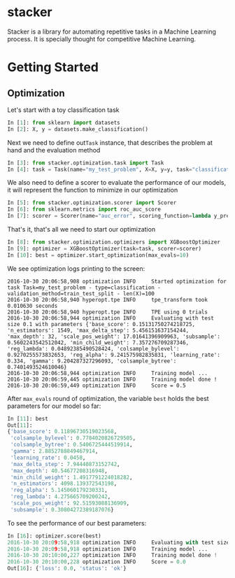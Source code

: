 # stacker
Stacker is a library for automating repetitive tasks in a Machine Learning process.
It is specially thought for competitive Machine Learning.
# Getting Started
## Optimization
Let's start with a toy classification task
```python
In [1]: from sklearn import datasets
In [2]: X, y = datasets.make_classification()
```
Next we need to define out`Task` instance, that describes the problem at hand and the evaluation method
```python
In [3]: from stacker.optimization.task import Task
In [4]: task = Task(name="my_test_problem", X=X, y=y, task="classification", test_size=0.1, random_state=42)
```
We also need to define a scorer to evaluate the performance of our models, it will represent the function to minimize in our optimization
```python
In [5]: from stacker.optimization.scorer import Scorer
In [6]: from sklearn.metrics import roc_auc_score
In [7]: scorer = Scorer(name="auc_error", scoring_function=lambda y_pred, y_true: 1 - roc_auc_score(y_pred, y_true))
```
That's it, that's all we need to start our optimization
```python
In [8]: from stacker.optimization.optimizers import XGBoostOptimizer
In [9]: optimizer = XGBoostOptimizer(task=task, scorer=scorer)
In [10]: best = optimizer.start_optimization(max_evals=10)
```
We see optimization logs printing to the screen:
```
2016-10-30 20:06:58,908 optimization INFO     Started optimization for task Task=my_test_problem - type=classification - validation_method=train_test_split - len(X)=100
2016-10-30 20:06:58,940 hyperopt.tpe INFO     tpe_transform took 0.010630 seconds
2016-10-30 20:06:58,940 hyperopt.tpe INFO     TPE using 0 trials
2016-10-30 20:06:58,944 optimization INFO     Evaluating with test size 0.1 with parameters {'base_score': 0.15131750274218725, 'n_estimators': 1549, 'max_delta_step': 5.456151637154244, 'max_depth': 32, 'scale_pos_weight': 17.01641396909963, 'subsample': 0.5602243542512042, 'min_child_weight': 7.357276709287346, 'reg_lambda': 0.04892385490528424, 'colsample_bylevel': 0.9270255573832653, 'reg_alpha': 9.241575982835831, 'learning_rate': 0.334, 'gamma': 9.204287327296093, 'colsample_bytree': 0.7401493524610046}
2016-10-30 20:06:58,944 optimization INFO     Training model ...
2016-10-30 20:06:59,445 optimization INFO     Training model done !
2016-10-30 20:06:59,449 optimization INFO     Score = 0.5
```
After `max_evals` round of optimization, the variable `best` holds the best parameters for our model so far:
```python
In [11]: best
Out[11]:
{'base_score': 0.11896730519023568,
 'colsample_bylevel': 0.7784020826729505,
 'colsample_bytree': 0.5406725444519914,
 'gamma': 2.8852788849467914,
 'learning_rate': 0.0458,
 'max_delta_step': 7.94440873152742,
 'max_depth': 40.54677208316948,
 'min_child_weight': 1.4917791224018282,
 'n_estimators': 4098.139372543198,
 'reg_alpha': 5.145060179230331,
 'reg_lambda': 4.275665709200242,
 'scale_pos_weight': 92.51593088136909,
 'subsample': 0.30804272389187076}
```
To see the performance of our best parameters:
```python
In [16]: optimizer.score(best)
2016-10-30 20:09:58,918 optimization INFO     Evaluating with test size 0.1 with parameters {'base_score': 0.11896730519023568, 'n_estimators': 4098, 'max_delta_step': 7.94440873152742, 'max_depth': 40, 'scale_pos_weight': 92.51593088136909, 'subsample': 0.30804272389187076, 'min_child_weight': 1.4917791224018282, 'reg_lambda': 4.275665709200242, 'colsample_bylevel': 0.7784020826729505, 'reg_alpha': 5.145060179230331, 'learning_rate': 0.0458, 'gamma': 2.8852788849467914, 'colsample_bytree': 0.5406725444519914}
2016-10-30 20:09:58,918 optimization INFO     Training model ...
2016-10-30 20:10:00,227 optimization INFO     Training model done !
2016-10-30 20:10:00,228 optimization INFO     Score = 0.0
Out[16]: {'loss': 0.0, 'status': 'ok'}
```